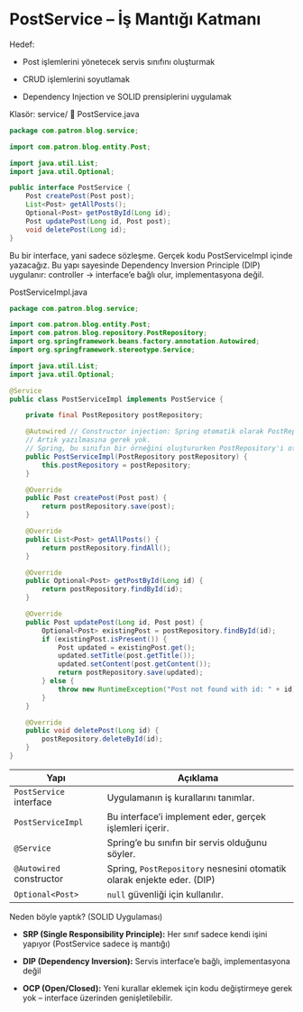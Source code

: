 # PostService – İş Mantığı Katmanı
Hedef:

- Post işlemlerini yönetecek servis sınıfını oluşturmak

- CRUD işlemlerini soyutlamak

- Dependency Injection ve SOLID prensiplerini uygulamak

 Klasör: service/
📄 PostService.java

```java
package com.patron.blog.service;

import com.patron.blog.entity.Post;

import java.util.List;
import java.util.Optional;

public interface PostService {
    Post createPost(Post post);
    List<Post> getAllPosts();
    Optional<Post> getPostById(Long id);
    Post updatePost(Long id, Post post);
    void deletePost(Long id);
}
```

Bu bir interface, yani sadece sözleşme.
Gerçek kodu PostServiceImpl içinde yazacağız.
Bu yapı sayesinde Dependency Inversion Principle (DIP) uygulanır: controller → interface’e bağlı olur, implementasyona değil.

PostServiceImpl.java

```java
package com.patron.blog.service;

import com.patron.blog.entity.Post;
import com.patron.blog.repository.PostRepository;
import org.springframework.beans.factory.annotation.Autowired;
import org.springframework.stereotype.Service;

import java.util.List;
import java.util.Optional;

@Service
public class PostServiceImpl implements PostService {

    private final PostRepository postRepository;

    @Autowired // Constructor injection: Spring otomatik olarak PostRepository'i buraya enjekte eder.
    // Artık yazılmasına gerek yok.
    // Spring, bu sınıfın bir örneğini oluştururken PostRepository'i otomatik olarak sağlar.
    public PostServiceImpl(PostRepository postRepository) {
        this.postRepository = postRepository;
    }

    @Override
    public Post createPost(Post post) {
        return postRepository.save(post);
    }

    @Override
    public List<Post> getAllPosts() {
        return postRepository.findAll();
    }

    @Override
    public Optional<Post> getPostById(Long id) {
        return postRepository.findById(id);
    }

    @Override
    public Post updatePost(Long id, Post post) {
        Optional<Post> existingPost = postRepository.findById(id);
        if (existingPost.isPresent()) {
            Post updated = existingPost.get();
            updated.setTitle(post.getTitle());
            updated.setContent(post.getContent());
            return postRepository.save(updated);
        } else {
            throw new RuntimeException("Post not found with id: " + id);
        }
    }

    @Override
    public void deletePost(Long id) {
        postRepository.deleteById(id);
    }
}
```

| Yapı                     | Açıklama                                                               |
| ------------------------ | ---------------------------------------------------------------------- |
| `PostService` interface  | Uygulamanın iş kurallarını tanımlar.                                   |
| `PostServiceImpl`        | Bu interface’i implement eder, gerçek işlemleri içerir.                |
| `@Service`               | Spring’e bu sınıfın bir servis olduğunu söyler.                        |
| `@Autowired` constructor | Spring, `PostRepository` nesnesini otomatik olarak enjekte eder. (DIP) |
| `Optional<Post>`         | `null` güvenliği için kullanılır.                                      |


Neden böyle yaptık? (SOLID Uygulaması)
- __SRP (Single Responsibility Principle):__ Her sınıf sadece kendi işini yapıyor (PostService sadece iş mantığı)

- __DIP (Dependency Inversion):__ Servis interface’e bağlı, implementasyona değil

- __OCP (Open/Closed):__ Yeni kurallar eklemek için kodu değiştirmeye gerek yok – interface üzerinden genişletilebilir.



